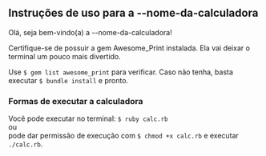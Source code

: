 ## Instruções de uso para a --nome-da-calculadora
  
Olá, seja bem-vindo(a) a --nome-da-calculadora!  

Certifique-se de possuir a gem Awesome_Print instalada. Ela vai deixar o terminal um pouco mais divertido.    
  
Use `$ gem list awesome_print` para verificar. Caso não tenha, basta executar `$ bundle install` e pronto.


### Formas de executar a calculadora  
  
Você pode executar no terminal: `$ ruby calc.rb`  
ou  
pode dar permissão de execução com `$ chmod +x calc.rb` e executar `./calc.rb`.


